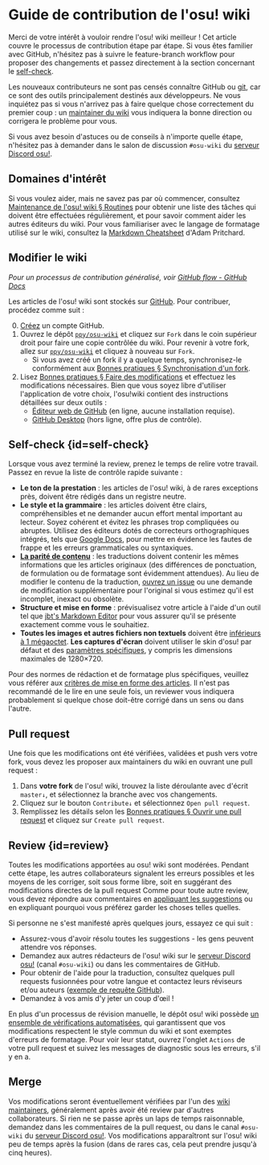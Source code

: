 # Guide de contribution de l'osu! wiki

Merci de votre intérêt à vouloir rendre l'osu! wiki meilleur ! Cet article couvre le processus de contribution étape par étape. Si vous êtes familier avec GitHub, n'hésitez pas à suivre le feature-branch workflow pour proposer des changements et passez directement à la section concernant le [self-check](#self-check).

Les nouveaux contributeurs ne sont pas censés connaître GitHub ou [git](https://git-scm.com/), car ce sont des outils principalement destinés aux développeurs. Ne vous inquiétez pas si vous n'arrivez pas à faire quelque chose correctement du premier coup : un [maintainer du wiki](/wiki/People/osu!_wiki_maintainers) vous indiquera la bonne direction ou corrigera le problème pour vous.

Si vous avez besoin d'astuces ou de conseils à n'importe quelle étape, n'hésitez pas à demander dans le salon de discussion `#osu-wiki` du [serveur Discord osu!](/wiki/Community/osu!_Discord_server).

## Domaines d'intérêt

Si vous voulez aider, mais ne savez pas par où commencer, consultez [Maintenance de l'osu! wiki § Routines](/wiki/osu!_wiki/Maintenance#routines) pour obtenir une liste des tâches qui doivent être effectuées régulièrement, et pour savoir comment aider les autres éditeurs du wiki. Pour vous familiariser avec le langage de formatage utilisé sur le wiki, consultez la [Markdown Cheatsheet](https://github.com/adam-p/markdown-here/wiki/Markdown-Cheatsheet) d'Adam Pritchard.

## Modifier le wiki

*Pour un processus de contribution généralisé, voir [GitHub flow - GitHub Docs](https://docs.github.com/en/get-started/quickstart/github-flow)*

Les articles de l'osu! wiki sont stockés sur [GitHub][osu_wiki]. Pour contribuer, procédez comme suit :

0. [Créez](https://github.com/signup) un compte GitHub.
1. Ouvrez le dépôt [`ppy/osu-wiki`][osu_wiki] et cliquez sur `Fork` dans le coin supérieur droit pour faire une copie contrôlée du wiki. Pour revenir à votre fork, allez sur [`ppy/osu-wiki`][osu_wiki] et cliquez à nouveau sur `Fork`.
   - Si vous avez créé un fork il y a quelque temps, synchronisez-le conformément aux [Bonnes pratiques § Synchronisation d'un fork](/wiki/osu!_wiki/Contribution_guide/Best_practices#synchronisation-d'un-fork).
2. Lisez [Bonnes pratiques § Faire des modifications](/wiki/osu!_wiki/Contribution_guide/Best_practices#faire-des-modifications) et effectuez les modifications nécessaires. Bien que vous soyez libre d'utiliser l'application de votre choix, l'osu!wiki contient des instructions détaillées sur deux outils :
   - [Éditeur web de GitHub](/wiki/osu!_wiki/Contribution_guide/GitHub_web-based_editor) (en ligne, aucune installation requise).
   - [GitHub Desktop](/wiki/osu!_wiki/Contribution_guide/GitHub_Desktop) (hors ligne, offre plus de contrôle).

## Self-check {id=self-check}

Lorsque vous avez terminé la review, prenez le temps de relire votre travail. Passez en revue la liste de contrôle rapide suivante :

- **Le ton de la prestation** : les articles de l'osu! wiki, à de rares exceptions près, doivent être rédigés dans un registre neutre.
- **Le style et la grammaire** : les articles doivent être clairs, compréhensibles et ne demander aucun effort mental important au lecteur. Soyez cohérent et évitez les phrases trop compliquées ou abruptes. Utilisez des éditeurs dotés de correcteurs orthographiques intégrés, tels que [Google Docs](https://docs.google.com), pour mettre en évidence les fautes de frappe et les erreurs grammaticales ou syntaxiques.
- **[La parité de contenu](/wiki/Article_styling_criteria/Writing#parité-de-contenu)** : les traductions doivent contenir les mêmes informations que les articles originaux (des différences de ponctuation, de formulation ou de formatage sont évidemment attendues). Au lieu de modifier le contenu de la traduction, [ouvrez un issue](https://github.com/ppy/osu-wiki/issues/new) ou une demande de modification supplémentaire pour l'original si vous estimez qu'il est incomplet, inexact ou obsolète.
- **Structure et mise en forme** : prévisualisez votre article à l'aide d'un outil tel que [jbt's Markdown Editor](https://jbt.github.io/markdown-editor/) pour vous assurer qu'il se présente exactement comme vous le souhaitiez.
- **Toutes les images et autres fichiers non textuels** doivent être [inférieurs à 1 mégaoctet](/wiki/Article_styling_criteria/Formatting#taille-du-fichier). **Les captures d'écran** doivent utiliser le skin d'osu! par défaut et des [paramètres spécifiques](/wiki/Article_styling_criteria/Formatting#captures-d'écran-du-gameplay), y compris les dimensions maximales de 1280×720.

Pour des normes de rédaction et de formatage plus spécifiques, veuillez vous référer aux [critères de mise en forme des articles](/wiki/Article_styling_criteria). Il n'est pas recommandé de le lire en une seule fois, un reviewer vous indiquera probablement si quelque chose doit-être corrigé dans un sens ou dans l'autre.

## Pull request

Une fois que les modifications ont été vérifiées, validées et push vers votre fork, vous devez les proposer aux maintainers du wiki en ouvrant une pull request :

1. Dans **votre fork** de l'osu! wiki, trouvez la liste déroulante avec d'écrit `master↓`, et sélectionnez la branche avec vos changements.
2. Cliquez sur le bouton `Contribute↓` et sélectionnez `Open pull request`.
3. Remplissez les détails selon les [Bonnes pratiques § Ouvrir une pull request](/wiki/osu!_wiki/Contribution_guide/Best_practices#ouvrir-une-pull-request) et cliquez sur `Create pull request`.

## Review {id=review}

Toutes les modifications apportées au osu! wiki sont modérées. Pendant cette étape, les autres collaborateurs signalent les erreurs possibles et les moyens de les corriger, soit sous forme libre, soit en suggérant des modifications directes de la pull request Comme pour toute autre review, vous devez répondre aux commentaires en [appliquant les suggestions](/wiki/osu!_wiki/Contribution_guide/Best_practices#appliquer-les-reviews) ou en expliquant pourquoi vous préférez garder les choses telles quelles.

Si personne ne s'est manifesté après quelques jours, essayez ce qui suit :

- Assurez-vous d'avoir résolu toutes les suggestions - les gens peuvent attendre vos réponses.
- Demandez aux autres rédacteurs de l'osu! wiki sur le [serveur Discord osu!](/wiki/Community/osu!_Discord_server) (canal `#osu-wiki`) ou dans les commentaires de GitHub.
- Pour obtenir de l'aide pour la traduction, consultez quelques pull requests fusionnées pour votre langue et contactez leurs réviseurs et/ou auteurs ([exemple de requête GitHub](https://github.com/ppy/osu-wiki/pulls?q=is:pr+is:merged+[FR])).
- Demandez à vos amis d'y jeter un coup d'œil !

En plus d'un processus de révision manuelle, le dépôt osu! wiki possède [un ensemble de vérifications automatisées](/wiki/osu!_wiki/Maintenance#ci-checks), qui garantissent que vos modifications respectent le style commun du wiki et sont exemptes d'erreurs de formatage. Pour voir leur statut, ouvrez l'onglet `Actions` de votre pull request et suivez les messages de diagnostic sous les erreurs, s'il y en a.

## Merge

Vos modifications seront éventuellement vérifiées par l'un des [wiki maintainers](/wiki/People/osu!_wiki_maintainers), généralement après avoir été review par d'autres collaborateurs. Si rien ne se passe après un laps de temps raisonnable, demandez dans les commentaires de la pull request, ou dans le canal `#osu-wiki` du [serveur Discord osu!](/wiki/Community/osu!_Discord_server). Vos modifications apparaîtront sur l'osu! wiki peu de temps après la fusion (dans de rares cas, cela peut prendre jusqu'à cinq heures).

[osu_wiki]: https://github.com/ppy/osu-wiki
